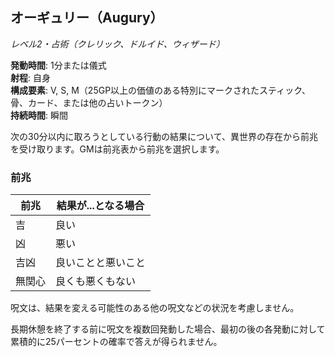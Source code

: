 ## オーギュリー（Augury）
*レベル2・占術（クレリック、ドルイド、ウィザード）*

**発動時間**: 1分または儀式  
**射程**: 自身  
**構成要素**: V, S, M（25GP以上の価値のある特別にマークされたスティック、骨、カード、または他の占いトークン）  
**持続時間**: 瞬間

次の30分以内に取ろうとしている行動の結果について、異世界の存在から前兆を受け取ります。GMは前兆表から前兆を選択します。

### 前兆

| 前兆 | 結果が...となる場合 |
|------|------------------|
| 吉 | 良い |
| 凶 | 悪い |
| 吉凶 | 良いことと悪いこと |
| 無関心 | 良くも悪くもない |

呪文は、結果を変える可能性のある他の呪文などの状況を考慮しません。

長期休憩を終了する前に呪文を複数回発動した場合、最初の後の各発動に対して累積的に25パーセントの確率で答えが得られません。